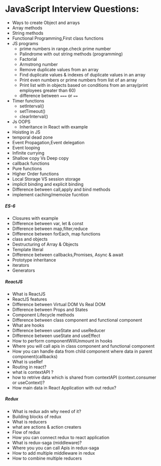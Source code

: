 
JavaScript Interview Questions:
===============================

+ Ways to create Object and arrays
+ Array methods
+ String methods
+ Functional Programming,First class functions
+ JS programs 
    + prime numbers in range.check prime number
    + Palindrome with out string methods (programming)
    + Factorial
    + Armstrong number
    + Remove duplicate values from an array
    + Find duplicate values & indexes of duplicate values in an array
    + Print even numbers or prime numbers from list of an array
    + Print list with in objects based on conditions from an array(print employees greater than 60)
    + difference between `===` or `==`
+ Timer functions
    - setInterval()
    - setTimeout()
    - clearInterval()
+ Js OOPS
    - Inheritance in React with example
+ Hoisting in JS
+ temporal dead zone
+ Event Propagation,Event delegation
+ Event looping
+ Infinite currying
+ Shallow copy Vs Deep copy
+ callback functions
+ Pure functions
+ Higher Order functions
+ Local Storage VS session storage
+ implicit binding and explicit binding
+ Difference between call,apply and bind methods
+ implement caching/memoize fucntion
##### ES-6
+ Closures with example
+ Difference between var, let & const
+ Difference between map,filter,reduce
+ Difference between forEach, map functions
+ class and objects
+ Destructuring of Array & Objects
+ Template literal
+ Difference between callbacks,Promises, Async & await
+ Prototype inheritance
+ iterators
+ Generators



##### ReactJS

+ What is ReactJS
+ ReactJS features
+ Difference between Virtual DOM Vs Real DOM
+ Difference between Props and States
+ Component Lifecycle methods
+ Difference between class component and functional component
+ What are hooks
+ Difference between useState and useReducer
+ Difference between useState and useEffect
+ How to perform componentWillUnmount in hooks
+ Where you will call apis in class component and functional component
+ How you can handle data from child component where data in parent component(callbacks)
+ What is useRef
+ Routing in react?
+ what is contextAPI ?
+ how to retrive data which is shared from contextAPI (context.consumer or useContext)?
+ How main data in React Application with out redux?

##### Redux

+ What is redux adn why need of it?
+ Building blocks of redux
+ What is reducers
+ what are actions & action creaters
+ Flow of redux
+ How you can connect redux to react application
+ What is redux-saga (middleware)?
+ Where you you can call Apis in redux-saga
+ How to add multiple middleware in redux
+ How to combine multiple reducers
